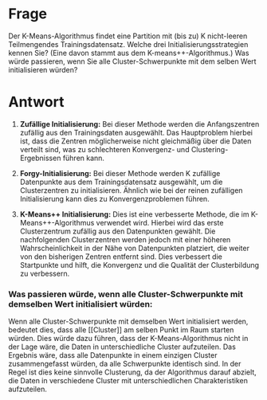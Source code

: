 # Frage
Der K-Means-Algorithmus findet eine Partition mit (bis zu) K nicht-leeren Teilmengendes Trainingsdatensatz. Welche drei Initialisierungsstrategien kennen Sie? (Eine davon stammt aus dem K-means++-Algorithmus.) Was würde passieren, wenn Sie alle Cluster-Schwerpunkte mit dem selben Wert initialisieren würden?

# Antwort
1. **Zufällige Initialisierung:** Bei dieser Methode werden die Anfangszentren zufällig aus den Trainingsdaten ausgewählt. Das Hauptproblem hierbei ist, dass die Zentren möglicherweise nicht gleichmäßig über die Daten verteilt sind, was zu schlechteren Konvergenz- und Clustering-Ergebnissen führen kann.
    
2. **Forgy-Initialisierung:** Bei dieser Methode werden K zufällige Datenpunkte aus dem Trainingsdatensatz ausgewählt, um die Clusterzentren zu initialisieren. Ähnlich wie bei der reinen zufälligen Initialisierung kann dies zu Konvergenzproblemen führen.
    
3. **K-Means++ Initialisierung:** Dies ist eine verbesserte Methode, die im K-Means++-Algorithmus verwendet wird. Hierbei wird das erste Clusterzentrum zufällig aus den Datenpunkten gewählt. Die nachfolgenden Clusterzentren werden jedoch mit einer höheren Wahrscheinlichkeit in der Nähe von Datenpunkten platziert, die weiter von den bisherigen Zentren entfernt sind. Dies verbessert die Startpunkte und hilft, die Konvergenz und die Qualität der Clusterbildung zu verbessern.
    

### Was passieren würde, wenn alle Cluster-Schwerpunkte mit demselben Wert initialisiert würden: 
Wenn alle Cluster-Schwerpunkte mit demselben Wert initialisiert werden, bedeutet dies, dass alle [[Cluster]] am selben Punkt im Raum starten würden. Dies würde dazu führen, dass der K-Means-Algorithmus nicht in der Lage wäre, die Daten in unterschiedliche Cluster aufzuteilen. Das Ergebnis wäre, dass alle Datenpunkte in einem einzigen Cluster zusammengefasst würden, da alle Schwerpunkte identisch sind. In der Regel ist dies keine sinnvolle Clusterung, da der Algorithmus darauf abzielt, die Daten in verschiedene Cluster mit unterschiedlichen Charakteristiken aufzuteilen.